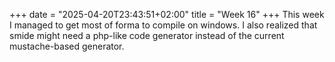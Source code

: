 +++
date = "2025-04-20T23:43:51+02:00"
title = "Week 16"
+++
This week I managed to get most of forma to compile on windows. I also realized that smide might need a php-like code generator instead of the current mustache-based generator.
